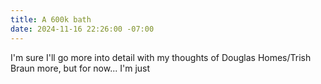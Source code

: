 ```yaml
---
title: A 600k bath
date: 2024-11-16 22:26:00 -07:00
---
```


I'm sure I'll go more into detail with my thoughts of Douglas Homes/Trish Braun more, but for now... I'm just 